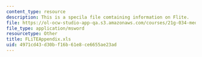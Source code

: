 ```yaml
---
content_type: resource
description: This is a specila file comtaining information on Flite.
file: https://ol-ocw-studio-app-qa.s3.amazonaws.com/courses/21g-034-media-education-and-the-marketplace-fall-2005/4971cd43d30bf16b61e8ce6655ae23ad_FLiTEAppendix.xls
file_type: application/msword
resourcetype: Other
title: FLiTEAppendix.xls
uid: 4971cd43-d30b-f16b-61e8-ce6655ae23ad
---
```


